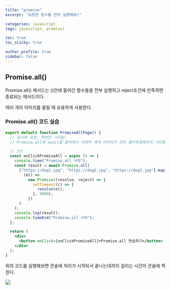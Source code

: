 ```yaml
---
title: "promise"
excerpt: "요청한 함수를 전부 실행해줘!"

categories: javascript
tags: javascript, promise]

toc: true
toc_sticky: true

author_profile: true
sidebar: false
---
```


## Promise.all()

Promise.all() 메서드는 ()안에 들어간 함수들을 전부 실행하고 reject조건에 만족하면 종료되는 메서드이다.

여러 개의 이미지를 올릴 때 유용하게 사용한다.

### Promise.all() 코드 실습

```jsx
export default function PromiseAllPage() {
  // 동시에 요청, 한번만 기다림!
  // Promise.all에 await를 붙여줘서 아래의 세개 이미지가 모두 불러와질때까지 기다림!

  // 3초
  const onClickPromiseAll = async () => {
    console.time("Promise.all 시작");
    const result = await Promise.all(
      ["https://dog1.jpg", "https://dog2.jpg", "https://dog3.jpg"].map(
        (el) =>
          new Promise((resolve, reject) => {
            setTimeout(() => {
              resolve(el);
            }, 3000);
          })
      )
    );
    console.log(result);
    console.timeEnd("Promise.all 시작");
  };

  return (
    <div>
      <button onClick={onClickPromiseAll}>Promise.all 연습하기</button>
    </div>
  );
}
```

위의 코드를 실행해보면 콘솔에 처리가 시작되서 끝나는데까지 걸리는 시간이 콘솔에 찍힌다.

<p><img src="https://velog.velcdn.com/images/hyeun427/post/e1d3244c-4ae3-4a47-ac9a-49bc4de67155/image.png">
